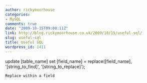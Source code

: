 ```yaml
---
author: rickymoorhouse
categories:
- MySQL
comments: true
date: "2009-10-15T09:00:11Z"
link: http://blog.rickymoorhouse.co.uk/2009/10/15/useful-sql/
slug: useful-sql
title: Useful SQL
wordpress_id: 1411
---
```


update [table_name] set [field_name] = replace([field_name], '[string_to_find]', '[string_to_replace]');

    Replace within a field


